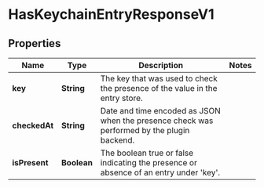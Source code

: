 

# HasKeychainEntryResponseV1


## Properties

| Name | Type | Description | Notes |
|------------ | ------------- | ------------- | -------------|
|**key** | **String** | The key that was used to check the presence of the value in the entry store. |  |
|**checkedAt** | **String** | Date and time encoded as JSON when the presence check was performed by the plugin backend. |  |
|**isPresent** | **Boolean** | The boolean true or false indicating the presence or absence of an entry under &#39;key&#39;. |  |



